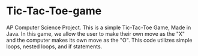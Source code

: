 # Tic-Tac-Toe-game
AP Computer Science Project.  This is a simple Tic-Tac-Toe Game, Made in Java.  In this game, we allow the user to make their own move as the "X" and the computer makes its own move as the "O".  This code utilizes simple loops, nested loops, and if statements.
